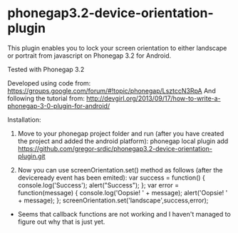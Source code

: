 phonegap3.2-device-orientation-plugin
=====================================

This plugin enables you to lock your screen orientation to either landscape or portrait from javascript on Phonegap 3.2 for Android.

Tested with Phonegap 3.2

Developed using code from: https://groups.google.com/forum/#!topic/phonegap/LsztccN3RpA
And following the tutorial from: http://devgirl.org/2013/09/17/how-to-write-a-phonegap-3-0-plugin-for-android/

Installation:

1. Move to your phonegap project folder and run (after you have created the project and added the android platform):
	phonegap local plugin add https://github.com/gregor-srdic/phonegap3.2-device-orientation-plugin.git

2. Now you can use screenOrientation.set() method as follows (after the deviceready event has been emited):
	var success = function() { console.log('Success'); alert("Success"); };
	var error = function(message) { console.log('Oopsie! ' + message); alert('Oopsie! ' + message); };
	screenOrientation.set('landscape',success,error);	
	
* Seems that callback functions are not working and I haven't managed to figure out why that is just yet.
